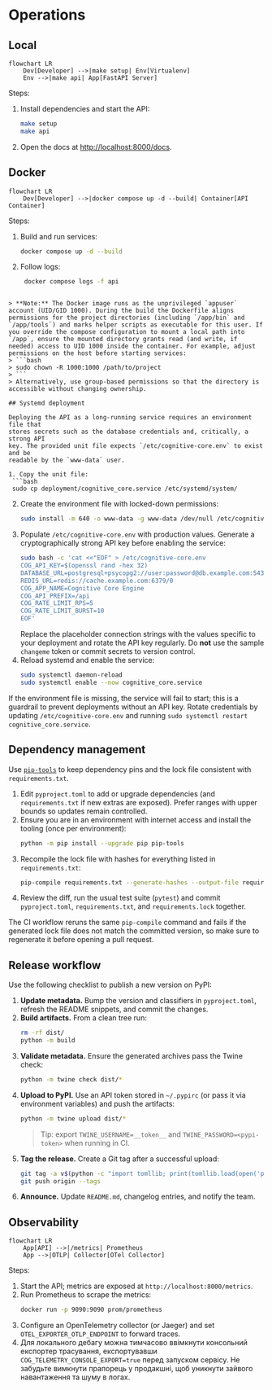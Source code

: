 # Operations

## Local
```mermaid
flowchart LR
    Dev[Developer] -->|make setup| Env[Virtualenv]
    Env -->|make api| App[FastAPI Server]
```
Steps:
1. Install dependencies and start the API:
   ```bash
   make setup
   make api
   ```
2. Open the docs at [http://localhost:8000/docs](http://localhost:8000/docs).

## Docker
```mermaid
flowchart LR
    Dev[Developer] -->|docker compose up -d --build| Container[API Container]
```
Steps:
1. Build and run services:
   ```bash
   docker compose up -d --build
   ```
2. Follow logs:
   ```bash
    docker compose logs -f api
  ```

> **Note:** The Docker image runs as the unprivileged `appuser` account (UID/GID 1000). During the build the Dockerfile aligns permissions for the project directories (including `/app/bin` and `/app/tools`) and marks helper scripts as executable for this user. If you override the compose configuration to mount a local path into `/app`, ensure the mounted directory grants read (and write, if needed) access to UID 1000 inside the container. For example, adjust permissions on the host before starting services:
> ```bash
> sudo chown -R 1000:1000 /path/to/project
> ```
> Alternatively, use group-based permissions so that the directory is accessible without changing ownership.

## Systemd deployment

Deploying the API as a long-running service requires an environment file that
stores secrets such as the database credentials and, critically, a strong API
key. The provided unit file expects `/etc/cognitive-core.env` to exist and be
readable by the `www-data` user.

1. Copy the unit file:
   ```bash
   sudo cp deployment/cognitive_core.service /etc/systemd/system/
   ```
2. Create the environment file with locked-down permissions:
   ```bash
   sudo install -m 640 -o www-data -g www-data /dev/null /etc/cognitive-core.env
   ```
3. Populate `/etc/cognitive-core.env` with production values. Generate a
   cryptographically strong API key before enabling the service:
   ```bash
   sudo bash -c 'cat <<"EOF" > /etc/cognitive-core.env
   COG_API_KEY=$(openssl rand -hex 32)
   DATABASE_URL=postgresql+psycopg2://user:password@db.example.com:5432/cce
   REDIS_URL=redis://cache.example.com:6379/0
   COG_APP_NAME=Cognitive Core Engine
   COG_API_PREFIX=/api
   COG_RATE_LIMIT_RPS=5
   COG_RATE_LIMIT_BURST=10
   EOF'
   ```
   Replace the placeholder connection strings with the values specific to your
   deployment and rotate the API key regularly. Do **not** use the sample
   `changeme` token or commit secrets to version control.
4. Reload systemd and enable the service:
   ```bash
   sudo systemctl daemon-reload
   sudo systemctl enable --now cognitive_core.service
   ```

If the environment file is missing, the service will fail to start; this is a
guardrail to prevent deployments without an API key. Rotate credentials by
updating `/etc/cognitive-core.env` and running `sudo systemctl restart
cognitive_core.service`.

## Dependency management

Use [`pip-tools`](https://github.com/jazzband/pip-tools) to keep dependency pins and the lock file consistent with `requirements.txt`.

1. Edit `pyproject.toml` to add or upgrade dependencies (and `requirements.txt` if new extras are exposed). Prefer ranges with upper bounds so updates remain controlled.
2. Ensure you are in an environment with internet access and install the tooling (once per environment):
   ```bash
   python -m pip install --upgrade pip pip-tools
   ```
3. Recompile the lock file with hashes for everything listed in `requirements.txt`:
   ```bash
   pip-compile requirements.txt --generate-hashes --output-file requirements.lock
   ```
4. Review the diff, run the usual test suite (`pytest`) and commit `pyproject.toml`, `requirements.txt`, and `requirements.lock` together.

The CI workflow reruns the same `pip-compile` command and fails if the generated lock file does not match the committed version, so make sure to regenerate it before opening a pull request.

## Release workflow

Use the following checklist to publish a new version on PyPI:

1. **Update metadata.** Bump the version and classifiers in `pyproject.toml`, refresh the README snippets, and commit the changes.
2. **Build artifacts.** From a clean tree run:
   ```bash
   rm -rf dist/
   python -m build
   ```
3. **Validate metadata.** Ensure the generated archives pass the Twine check:
   ```bash
   python -m twine check dist/*
   ```
4. **Upload to PyPI.** Use an API token stored in `~/.pypirc` (or pass it via environment variables) and push the artifacts:
   ```bash
   python -m twine upload dist/*
   ```
   > Tip: export `TWINE_USERNAME=__token__` and `TWINE_PASSWORD=<pypi-token>` when running in CI.
5. **Tag the release.** Create a Git tag after a successful upload:
   ```bash
   git tag -a v$(python -c "import tomllib; print(tomllib.load(open('pyproject.toml','rb'))['project']['version'])") -m "Release"
   git push origin --tags
   ```
6. **Announce.** Update `README.md`, changelog entries, and notify the team.

## Observability
```mermaid
flowchart LR
    App[API] -->|/metrics| Prometheus
    App -->|OTLP| Collector[OTel Collector]
```
Steps:
1. Start the API; metrics are exposed at `http://localhost:8000/metrics`.
2. Run Prometheus to scrape the metrics:
   ```bash
   docker run -p 9090:9090 prom/prometheus
   ```
3. Configure an OpenTelemetry collector (or Jaeger) and set `OTEL_EXPORTER_OTLP_ENDPOINT` to forward traces.
4. Для локального дебагу можна тимчасово ввімкнути консольний експортер
   трасування, експортувавши `COG_TELEMETRY_CONSOLE_EXPORT=true` перед запуском
   сервісу. Не забудьте вимкнути прапорець у продакшні, щоб уникнути зайвого
   навантаження та шуму в логах.

